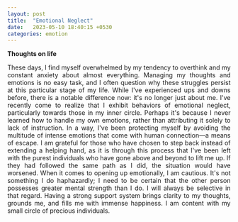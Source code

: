 ```yaml
---
layout: post
title:  "Emotional Neglect"
date:   2023-05-10 18:40:15 +0530
categories: emotion
---
```


**Thoughts on life**
<p style="text-align:justify">These days, I find myself overwhelmed by my tendency to overthink and my constant anxiety about almost everything. Managing my thoughts and emotions is no easy task, and I often question why these struggles persist at this particular stage of my life. While I've experienced ups and downs before, there is a notable difference now: it's no longer just about me. I've recently come to realize that I exhibit behaviors of emotional neglect, particularly towards those in my inner circle. Perhaps it's because I never learned how to handle my own emotions, rather than attributing it solely to lack of instruction. In a way, I've been protecting myself by avoiding the multitude of intense emotions that come with human connection—a means of escape. I am grateful for those who have chosen to step back instead of extending a helping hand, as it is through this process that I've been left with the purest individuals who have gone above and beyond to lift me up. If they had followed the same path as I did, the situation would have worsened. When it comes to opening up emotionally, I am cautious. It's not something I do haphazardly; I need to be certain that the other person possesses greater mental strength than I do. I will always be selective in that regard. Having a strong support system brings clarity to my thoughts, grounds me, and fills me with immense happiness. I am content with my small circle of precious individuals.</centre></p>


